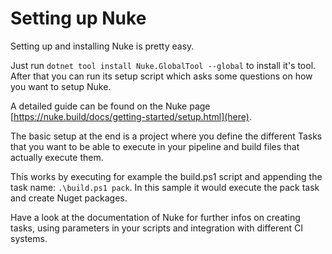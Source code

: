 # Setting up Nuke

Setting up and installing Nuke is pretty easy.

Just run `dotnet tool install Nuke.GlobalTool --global` to install it's tool.
After that you can run its setup script which asks some questions on how you want to setup Nuke.

A detailed guide can be found on the Nuke page [https://nuke.build/docs/getting-started/setup.html](here).

The basic setup at the end is a project where you define the different Tasks that you want to be able to execute in your pipeline and build files that actually execute them.

This works by executing for example the build.ps1 script and appending the task name: `.\build.ps1 pack`.
In this sample it would execute the pack task and create Nuget packages.

Have a look at the documentation of Nuke for further infos on creating tasks, using parameters in your scripts and integration with different CI systems.